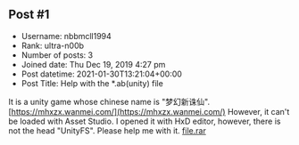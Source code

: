 ## Post #1
- Username: nbbmcll1994
- Rank: ultra-n00b
- Number of posts: 3
- Joined date: Thu Dec 19, 2019 4:27 pm
- Post datetime: 2021-01-30T13:21:04+00:00
- Post Title: Help with the *.ab(unity) file

It is a unity game whose chinese name is "梦幻新诛仙".[https://mhxzx.wanmei.com/](https://mhxzx.wanmei.com/)
However, it can't be loaded with Asset Studio. I opened it with HxD editor, however, there is not the head "UnityFS". Please help me with it.
[file.rar](https://xentaxbackup.github.io/file/19425_file.rar)

